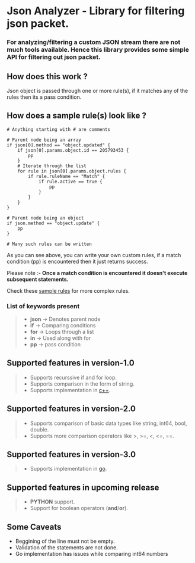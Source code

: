 # Json Analyzer - Library for filtering json packet.

### For analyzing/filtering a custom JSON stream there are not much tools available. Hence this library provides some simple API for filtering out json packet.

## How does this work ?

Json object is passed through one or more rule(s), if it matches any of the rules then its a pass condition.

## How does a sample rule(s) look like ?
```
# Anything starting with # are comments

# Parent node being an array
if json[0].method == "object.updated" {
    if json[0].params.object.id == 205793453 {
        pp
    }
    # Iterate through the list
    for rule in json[0].params.object.rules {
        if rule.ruleName == "Match" {
            if rule.active == true {
                pp
            }
        }
    }
}

# Parent node being an object
if json.method == "object.update" {
	pp
}

# Many such rules can be written
```
    
As you can see above, you can write your own custom rules, if a match condition (pp) is encountered then it just returns success.

Please note :- __Once a match condition is encountered it doesn't execute subsequent statements.__

Check these [sample rules](https://github.com/ranjithum/Json-Analyzer/tree/master/sample-filter-rules) for more complex rules.

### List of keywords present 
> * **json**   -> Denotes parent node
> * **if**     -> Comparing conditions
> * **for**    -> Loops through a list
> * **in**     -> Used along with for
> * **pp**     -> pass condition

## Supported features in version-1.0
> * Supports recurssive if and for loop.
> * Supports comparison in the form of string.
> * Supports implementation in [c++](https://github.com/ranjithum/Json-Analyzer/tree/master/cpp).

## Supported features in version-2.0
> * Supports comparison of basic data types like string, int64, bool, double.
> * Supports more comparison operators like >, >=, <, <=, ==.

## Supported features in version-3.0
> * Supports implementation in [go](https://github.com/ranjithum/Json-Analyzer/tree/master/golang).

## Supported features in upcoming release
> * **PYTHON** support.
> * Support for boolean operators (**and**/**or**).

## Some Caveats
* Beggining of the line must not be empty.
* Validation of the statements are not done.
* Go implementation has issues while comparing int64 numbers
